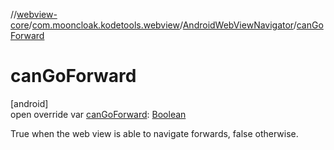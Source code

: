 //[webview-core](../../../index.md)/[com.mooncloak.kodetools.webview](../index.md)/[AndroidWebViewNavigator](index.md)/[canGoForward](can-go-forward.md)

# canGoForward

[android]\
open override var [canGoForward](can-go-forward.md): [Boolean](https://kotlinlang.org/api/latest/jvm/stdlib/kotlin/-boolean/index.html)

True when the web view is able to navigate forwards, false otherwise.
